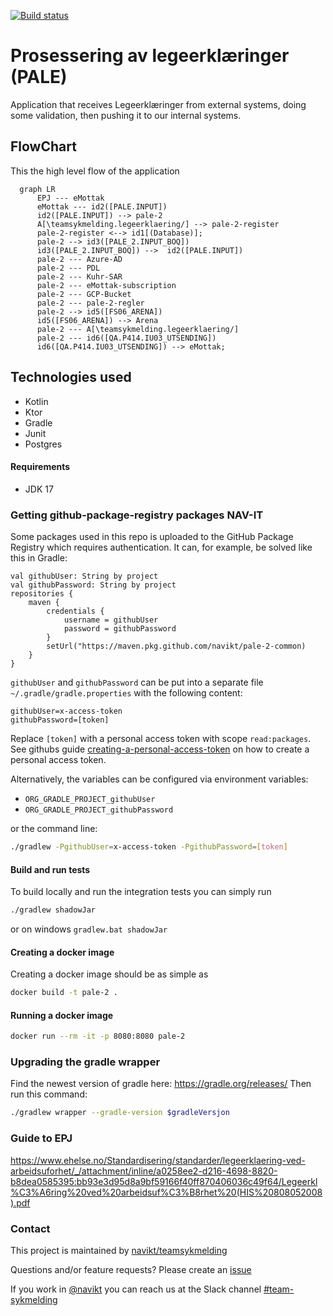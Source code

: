 [![Build status](https://github.com/navikt/pale-2/workflows/Deploy%20to%20dev%20and%20prod/badge.svg)](https://github.com/navikt/pale-2/workflows/Deploy%20to%20dev%20and%20prod/badge.svg)

# Prosessering av legeerklæringer (PALE)
Application that receives Legeerklæringer from external systems, doing some validation, 
then pushing it to our internal systems.

## FlowChart
This the high level flow of the application
```mermaid
  graph LR
      EPJ --- eMottak
      eMottak --- id2([PALE.INPUT])
      id2([PALE.INPUT]) --> pale-2
      A[\teamsykmelding.legeerklaering/] --> pale-2-register 
      pale-2-register <--> id1[(Database)];
      pale-2 --> id3([PALE_2.INPUT_BOQ])
      id3([PALE_2.INPUT_BOQ]) -->  id2([PALE.INPUT])
      pale-2 --- Azure-AD
      pale-2 --- PDL
      pale-2 --- Kuhr-SAR
      pale-2 --- eMottak-subscription
      pale-2 --- GCP-Bucket
      pale-2 --- pale-2-regler
      pale-2 --> id5([FS06_ARENA])
      id5([FS06_ARENA]) --> Arena
      pale-2 --- A[\teamsykmelding.legeerklaering/]
      pale-2 --- id6([QA.P414.IU03_UTSENDING])
      id6([QA.P414.IU03_UTSENDING]) --> eMottak;
```

## Technologies used
* Kotlin
* Ktor
* Gradle
* Junit
* Postgres

#### Requirements

* JDK 17

### Getting github-package-registry packages NAV-IT
Some packages used in this repo is uploaded to the GitHub Package Registry which requires authentication. 
It can, for example, be solved like this in Gradle:
```
val githubUser: String by project
val githubPassword: String by project
repositories {
    maven {
        credentials {
            username = githubUser
            password = githubPassword
        }
        setUrl("https://maven.pkg.github.com/navikt/pale-2-common)
    }
}
```

`githubUser` and `githubPassword` can be put into a separate file `~/.gradle/gradle.properties` 
with the following content:

```                                                     
githubUser=x-access-token
githubPassword=[token]
```

Replace `[token]` with a personal access token with scope `read:packages`.
See githubs guide [creating-a-personal-access-token](https://docs.github.com/en/authentication/keeping-your-account-and-data-secure/creating-a-personal-access-token) on
how to create a personal access token.

Alternatively, the variables can be configured via environment variables:

* `ORG_GRADLE_PROJECT_githubUser`
* `ORG_GRADLE_PROJECT_githubPassword`

or the command line:

``` bash
./gradlew -PgithubUser=x-access-token -PgithubPassword=[token]
```

#### Build and run tests
To build locally and run the integration tests you can simply run
``` bash
./gradlew shadowJar
```
or on windows 
`gradlew.bat shadowJar`

#### Creating a docker image
Creating a docker image should be as simple as
``` bash 
docker build -t pale-2 .
```

#### Running a docker image
``` bash 
docker run --rm -it -p 8080:8080 pale-2
```

### Upgrading the gradle wrapper
Find the newest version of gradle here: https://gradle.org/releases/ Then run this command:

``` bash 
./gradlew wrapper --gradle-version $gradleVersjon
```

### Guide to EPJ
https://www.ehelse.no/Standardisering/standarder/legeerklaering-ved-arbeidsuforhet/_/attachment/inline/a0258ee2-d216-4698-8820-b8dea0585395:bb93e3d95d8a9bf59166f40ff870406036c49f64/Legeerkl%C3%A6ring%20ved%20arbeidsuf%C3%B8rhet%20(HIS%20808052008).pdf

### Contact

This project is maintained by [navikt/teamsykmelding](CODEOWNERS)

Questions and/or feature requests? Please create an [issue](https://github.com/navikt/pale-2/issues)

If you work in [@navikt](https://github.com/navikt) you can reach us at the Slack
channel [#team-sykmelding](https://nav-it.slack.com/archives/CMA3XV997)
